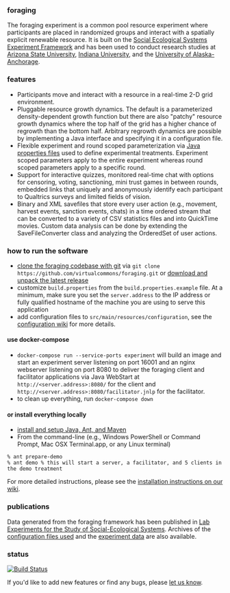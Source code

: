 ### foraging

The foraging experiment is a common pool resource experiment where participants are placed in randomized groups and
interact with a spatially explicit renewable resource. It is built on the
[Social Ecological Systems Experiment Framework](http://github.com/virtualcommons/sesef) and has been used to conduct research studies
at [Arizona State University](http://www.asu.edu), [Indiana University](http://www.iu.edu), and the [University of Alaska-Anchorage](http://www.uaa.alaska.edu).

### features

* Participants move and interact with a resource in a real-time 2-D grid environment. 
* Pluggable resource growth dynamics. The default is a parameterized density-dependent growth function but there
  are also "patchy" resource growth dynamics where the top half of the grid has a higher chance of regrowth than the
  bottom half. Arbitrary regrowth dynamics are possible by implementing a Java interface and specifying it in a
  configuration file.
* Flexible experiment and round scoped parameterization via [Java properties files](http://docs.oracle.com/javase/8/docs/api/java/util/Properties.html) used to define experimental treatments.
  Experiment scoped parameters apply to the entire experiment whereas round scoped parameters apply to a specific round.
* Support for interactive quizzes, monitored real-time chat with options for censoring, voting, sanctioning, mini trust
  games in between rounds, embedded links that uniquely and anonymously identify each participant to Qualtrics surveys
  and limited fields of vision.
* Binary and XML savefiles that store every user action (e.g., movement, harvest events, sanction events, chats) in a time
  ordered stream that can be converted to a variety of CSV statistics files and into QuickTime movies. Custom data
  analysis can be done by extending the SaveFileConverter class and analyzing the OrderedSet of user actions.

### how to run the software

* [clone the foraging codebase with git](https://github.com/virtualcommons/foraging) via 
`git clone https://github.com/virtualcommons/foraging.git` or [download and unpack the latest release](https://github.com/virtualcommons/foraging/releases)
* customize `build.properties` from the `build.properties.example` file. At a minimum, make sure you set the
  `server.address` to the IP address or fully qualified hostname of the machine you are using to serve this application
* add configuration files to `src/main/resources/configuration`, see the [configuration wiki](https://github.com/virtualcommons/foraging/wiki/Configuration) for more details.

#### use docker-compose

* `docker-compose run --service-ports experiment` will build an image and start an experiment server listening on port
  16001 and an nginx webserver listening on port 8080 to deliver the foraging client and facilitator applications via
  Java WebStart at `http://<server.address>:8080/` for the client and `http://<server.address>:8080/facilitator.jnlp`
  for the facilitator.
* to clean up everything, run `docker-compose down`

#### or install everything locally

* [install and setup Java, Ant, and Maven](https://github.com/virtualcommons/sesef/wiki/Home)
* From the command-line (e.g., Windows PowerShell or Command Prompt, Mac OSX Terminal.app, or any Linux terminal)
```
% ant prepare-demo
% ant demo % this will start a server, a facilitator, and 5 clients in the demo treatment
```
For more detailed instructions, please see the [installation instructions on our wiki](https://github.com/virtualcommons/foraging/wiki/Installation).

### publications

Data generated from the foraging framework has been published in 
[Lab Experiments for the Study of Social-Ecological Systems](http://www.sciencemag.org/cgi/content/abstract/328/5978/613). 
Archives of the [configuration files used](https://github.com/virtualcommons/foraging/tree/master/src/main/resources/configuration/replication/2010/janssen-et-al) and the
[experiment data](https://osf.io/mdhb7) are also available.

### status
[![Build Status](https://travis-ci.org/virtualcommons/foraging.svg?branch=master)](https://travis-ci.org/virtualcommons/foraging)

If you'd like to add new features or find any bugs, please [let us know](http://vcweb.asu.edu/contact).
